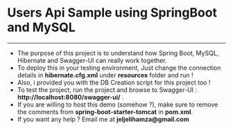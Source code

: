 <h1>Users Api Sample using SpringBoot and MySQL</h1>
<hr/>
<ul>
<li>The purpose of this project is to understand how Spring Boot, MySQL, Hibernate and Swagger-UI can really work together.</li>
<li>To deploy this in your testing environment, Just change the connection details in <b>hibernate.cfg.xml</b> under <b>resources</b> folder and run !</li>
<li>Also, i provided you with the DB Creation script for this project too !</li>
<li>To test the project, run the project and browse to Swagger-UI : <b>http://localhost:8080/swagger-ui/</b> .</li>
<li>If you are willing to host this demo (somehow ?), make sure to remove the comments from <b>spring-boot-starter-tomcat</b> in <b>pom.xml</b>.</li>
<li>If you want any help ? Email me at <b>jeljelihamza@gmail.com</b></li>
</ul>